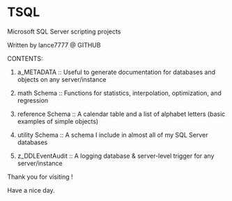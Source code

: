 # TSQL
Microsoft SQL Server scripting projects 

Written by lance7777 @ GITHUB 




CONTENTS: 


1. a_METADATA :: Useful to generate documentation for databases and objects on any server/instance 


2. math Schema :: Functions for statistics, interpolation, optimization, and regression 


3. reference Schema :: A calendar table and a list of alphabet letters (basic examples of simple objects) 


4. utility Schema :: A schema I include in almost all of my SQL Server databases 


5. z_DDLEventAudit :: A logging database & server-level trigger for any server/instance 


Thank you for visiting ! 

Have a nice day. 

